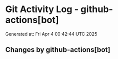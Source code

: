 # Git Activity Log - github-actions[bot]
Generated at: Fri Apr  4 00:42:44 UTC 2025
## Changes by github-actions[bot]
```diff
```

